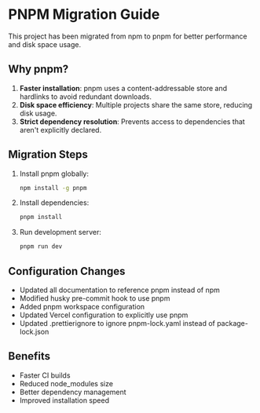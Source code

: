 # PNPM Migration Guide

This project has been migrated from npm to pnpm for better performance and disk space usage.

## Why pnpm?

1. **Faster installation**: pnpm uses a content-addressable store and hardlinks to avoid redundant downloads.
2. **Disk space efficiency**: Multiple projects share the same store, reducing disk usage.
3. **Strict dependency resolution**: Prevents access to dependencies that aren't explicitly declared.

## Migration Steps

1. Install pnpm globally:

   ```bash
   npm install -g pnpm
   ```

2. Install dependencies:

   ```bash
   pnpm install
   ```

3. Run development server:
   ```bash
   pnpm run dev
   ```

## Configuration Changes

- Updated all documentation to reference pnpm instead of npm
- Modified husky pre-commit hook to use pnpm
- Added pnpm workspace configuration
- Updated Vercel configuration to explicitly use pnpm
- Updated .prettierignore to ignore pnpm-lock.yaml instead of package-lock.json

## Benefits

- Faster CI builds
- Reduced node_modules size
- Better dependency management
- Improved installation speed
